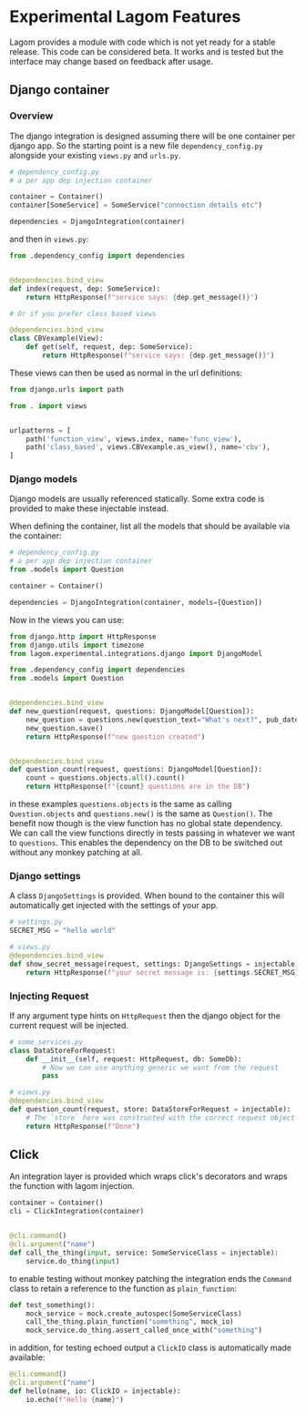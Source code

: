 # Experimental Lagom Features
Lagom provides a module with code which is not yet ready for a stable release.
This code can be considered beta. It works and is tested but the interface
may change based on feedback after usage. 

## Django container
### Overview
The django integration is designed assuming there will be one container per
django app. So the starting point is a new file `dependency_config.py` alongside
your existing `views.py` and `urls.py`.

```python
# dependency_config.py
# a per app dep injection container

container = Container()
container[SomeService] = SomeService("connection details etc")

dependencies = DjangoIntegration(container)
```

and then in `views.py`:

```python
from .dependency_config import dependencies


@dependencies.bind_view
def index(request, dep: SomeService):
    return HttpResponse(f"service says: {dep.get_message()}")

# Or if you prefer class based views

@dependencies.bind_view
class CBVexample(View):
    def get(self, request, dep: SomeService):
        return HttpResponse(f"service says: {dep.get_message()}")
```

These views can then be used as normal in the url definitions:

```python
from django.urls import path

from . import views


urlpatterns = [
    path('function_view', views.index, name='func_view'),
    path('class_based', views.CBVexample.as_view(), name='cbv'),
]
```

### Django models
Django models are usually referenced statically. Some extra code is provided to
make these injectable instead.

When defining the container, list all the models that should be available via the container:

```python
# dependency_config.py
# a per app dep injection container
from .models import Question

container = Container()

dependencies = DjangoIntegration(container, models=[Question])
```

Now in the views you can use:

```python
from django.http import HttpResponse
from django.utils import timezone
from lagom.experimental.integrations.django import DjangoModel

from .dependency_config import dependencies
from .models import Question


@dependencies.bind_view
def new_question(request, questions: DjangoModel[Question]):
    new_question = questions.new(question_text="What's next?", pub_date=timezone.now())
    new_question.save()
    return HttpResponse(f"new question created")


@dependencies.bind_view
def question_count(request, questions: DjangoModel[Question]):
    count = questions.objects.all().count()
    return HttpResponse(f"{count} questions are in the DB")
```

in these examples `questions.objects` is the same as calling `Question.objects`
and `questions.new()` is the same as `Question()`. The benefit now though is the
view function has no global state dependency. We can call the view functions directly 
in tests passing in whatever we want to `questions`. This enables the dependency on 
the DB to be switched out without any monkey patching at all.

### Django settings
A class `DjangoSettings` is provided. When bound to the container
this will automatically get injected with the settings of your app.

```python
# settings.py
SECRET_MSG = "hello world"

# views.py
@dependencies.bind_view
def show_secret_message(request, settings: DjangoSettings = injectable):
    return HttpResponse(f"your secret message is: {settings.SECRET_MSG}")
```

### Injecting Request
If any argument type hints on `HttpRequest` then the django
object for the current request will be injected.

```python
# some_services.py
class DataStoreForRequest:
    def __init__(self, request: HttpRequest, db: SomeDb):
        # Now we can use anything generic we want from the request
        pass

# views.py
@dependencies.bind_view
def question_count(request, store: DataStoreForRequest = injectable):
    # The `store` here was constructed with the correct request object
    return HttpResponse(f"Done")
```

## Click
An integration layer is provided which wraps click's decorators and
wraps the function with lagom injection.

```python
container = Container()
cli = ClickIntegration(container)


@cli.command()
@cli.argument("name")
def call_the_thing(input, service: SomeServiceClass = injectable):
    service.do_thing(input)
```

to enable testing without monkey patching the integration 
ends the `Command` class to retain a reference to the function
as `plain_function`:

```python
def test_something():
    mock_service = mock.create_autospec(SomeServiceClass)
    call_the_thing.plain_function("something", mock_io)
    mock_service.do_thing.assert_called_once_with("something")
```

in addition, for testing echoed output a `ClickIO` class
is automatically made available:

```python
@cli.command()
@cli.argument("name")
def hello(name, io: ClickIO = injectable):
    io.echo(f"Hello {name}")
```